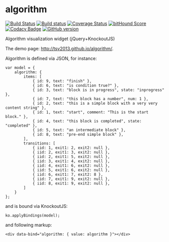 # algorithm #

[![Build Status](https://travis-ci.org/tsv2013/algorithm.svg)](https://travis-ci.org/tsv2013/algorithm) [![Build status](https://ci.appveyor.com/api/projects/status/r3p7wsjm417fq8l7?svg=true)](https://ci.appveyor.com/project/tsv2013/algorithm) [![Coverage Status](https://coveralls.io/repos/tsv2013/algorithm/badge.svg?branch=master&service=github)](https://coveralls.io/github/tsv2013/algorithm?branch=master) [![bitHound Score](https://www.bithound.io/github/tsv2013/algorithm/badges/score.svg)](https://www.bithound.io/github/tsv2013/algorithm) [![Codacy Badge](https://www.codacy.com/project/badge/f23d9de79b914ec88ab42470b96a189a)](https://www.codacy.com/app/tsv2013/algorithm) [![GitHub version](https://badge.fury.io/gh/tsv2013%2Falgorithm.svg)](http://badge.fury.io/gh/tsv2013%2Falgorithm)

Algorithm visualization widget (jQuery+KnockoutJS)

The demo page: http://tsv2013.github.io/algorithm/.

Algorithm is defined via JSON, for instance:

    var model = {
        algorithm: {
            items: [
                { id: 9, text: "finish" },
                { id: 6, text: "is condition true?" },
                { id: 3, text: "block is in progress", state: "inprogress" },
                { id: 7, text: "this block has a number", num: 1 },
                { id: 2, text: "this is a simple block with a very very content string" },
                { id: 1, text: "start", comment: "This is the start block." },
                { id: 4, text: "this block is completed", state: "completed" },
                { id: 5, text: "an intermediate block" },
                { id: 8, text: "pre-end simple block" },
            ],
            transitions: [
                { iid: 1, exit1: 2, exit2: null },
                { iid: 2, exit1: 3, exit2: null },
                { iid: 2, exit1: 5, exit2: null },
                { iid: 3, exit1: 4, exit2: null },
                { iid: 4, exit1: 6, exit2: null },
                { iid: 5, exit1: 6, exit2: null },
                { iid: 6, exit1: 7, exit2: 8 },
                { iid: 7, exit1: 9, exit2: null },
                { iid: 8, exit1: 9, exit2: null },
            ]
        }
    };

and is bound via KnockoutJS:

    ko.applyBindings(model);

and following markup:

    <div data-bind="algorithm: { value: algorithm }"></div>
